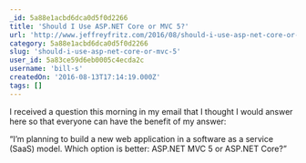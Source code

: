 ```yaml
---
_id: 5a88e1acbd6dca0d5f0d2266
title: 'Should I Use ASP.NET Core or MVC 5?'
url: 'http://www.jeffreyfritz.com/2016/08/should-i-use-asp-net-core-or-mvc-5/'
category: 5a88e1acbd6dca0d5f0d2266
slug: 'should-i-use-asp-net-core-or-mvc-5'
user_id: 5a83ce59d6eb0005c4ecda2c
username: 'bill-s'
createdOn: '2016-08-13T17:14:19.000Z'
tags: []
---
```


I received a question this morning in my email that I thought I would answer here so that everyone can have the benefit of my answer:

“I’m planning to build a new web application in a software as a service (SaaS) model.  Which option is better: ASP.NET MVC 5 or ASP.NET Core?”
